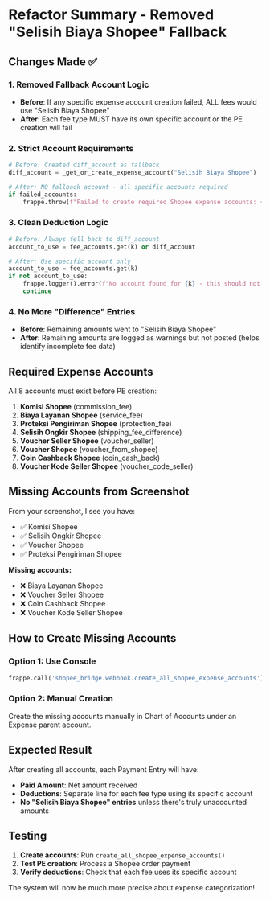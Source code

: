 # Refactor Summary - Removed "Selisih Biaya Shopee" Fallback

## Changes Made ✅

### 1. **Removed Fallback Account Logic**
- **Before**: If any specific expense account creation failed, ALL fees would use "Selisih Biaya Shopee"
- **After**: Each fee type MUST have its own specific account or the PE creation will fail

### 2. **Strict Account Requirements**
```python
# Before: Created diff_account as fallback
diff_account = _get_or_create_expense_account("Selisih Biaya Shopee")

# After: NO fallback account - all specific accounts required
if failed_accounts:
    frappe.throw(f"Failed to create required Shopee expense accounts: {failed_accounts}")
```

### 3. **Clean Deduction Logic**
```python
# Before: Always fell back to diff_account
account_to_use = fee_accounts.get(k) or diff_account

# After: Use specific account only
account_to_use = fee_accounts.get(k)
if not account_to_use:
    frappe.logger().error(f"No account found for {k} - this should not happen!")
    continue
```

### 4. **No More "Difference" Entries**
- **Before**: Remaining amounts went to "Selisih Biaya Shopee"  
- **After**: Remaining amounts are logged as warnings but not posted (helps identify incomplete fee data)

## Required Expense Accounts

All 8 accounts must exist before PE creation:

1. **Komisi Shopee** (commission_fee)
2. **Biaya Layanan Shopee** (service_fee)  
3. **Proteksi Pengiriman Shopee** (protection_fee)
4. **Selisih Ongkir Shopee** (shipping_fee_difference)
5. **Voucher Seller Shopee** (voucher_seller)
6. **Voucher Shopee** (voucher_from_shopee)
7. **Coin Cashback Shopee** (coin_cash_back) 
8. **Voucher Kode Seller Shopee** (voucher_code_seller)

## Missing Accounts from Screenshot

From your screenshot, I see you have:
- ✅ Komisi Shopee
- ✅ Selisih Ongkir Shopee  
- ✅ Voucher Shopee
- ✅ Proteksi Pengiriman Shopee

**Missing accounts:**
- ❌ Biaya Layanan Shopee
- ❌ Voucher Seller Shopee
- ❌ Coin Cashback Shopee
- ❌ Voucher Kode Seller Shopee

## How to Create Missing Accounts

### Option 1: Use Console
```python
frappe.call('shopee_bridge.webhook.create_all_shopee_expense_accounts')
```

### Option 2: Manual Creation
Create the missing accounts manually in Chart of Accounts under an Expense parent account.

## Expected Result

After creating all accounts, each Payment Entry will have:
- **Paid Amount**: Net amount received
- **Deductions**: Separate line for each fee type using its specific account
- **No "Selisih Biaya Shopee" entries** unless there's truly unaccounted amounts

## Testing

1. **Create accounts**: Run `create_all_shopee_expense_accounts()` 
2. **Test PE creation**: Process a Shopee order payment
3. **Verify deductions**: Check that each fee uses its specific account

The system will now be much more precise about expense categorization!
